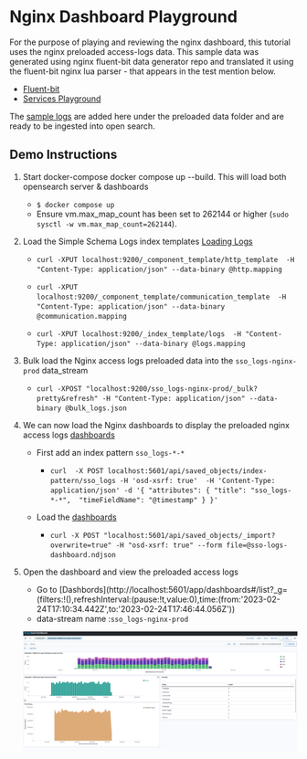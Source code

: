 # Nginx Dashboard Playground
For the purpose of playing and reviewing the nginx dashboard, this tutorial uses the nginx preloaded access-logs data. This sample data was generated using nginx fluent-bit data generator repo and translated it using the
fluent-bit nginx lua parser - that appears in the test mention below.
- [Fluent-bit](https://github.com/fluent/fluent-bit)
- [Services Playground](../../test/README.md)

The [sample logs](bulk_logs.json) are added here under the preloaded data folder and are ready to be ingested into open search.

## Demo Instructions

1. Start docker-compose docker compose up --build.
This will load both opensearch server & dashboards   
   - `$ docker compose up`
   - Ensure vm.max_map_count has been set to 262144 or higher (`sudo sysctl -w vm.max_map_count=262144`).
   
2. Load the Simple Schema Logs index templates [Loading Logs](../../../../schema/observability/logs/Usage.md)
    
   - `curl -XPUT localhost:9200/_component_template/http_template  -H "Content-Type: application/json" --data-binary @http.mapping`
   
   - `curl -XPUT localhost:9200/_component_template/communication_template  -H "Content-Type: application/json" --data-binary @communication.mapping`
   
   - `curl -XPUT localhost:9200/_index_template/logs  -H "Content-Type: application/json" --data-binary @logs.mapping`
3. Bulk load the Nginx access logs preloaded data into the `sso_logs-nginx-prod` data_stream
   - `curl -XPOST "localhost:9200/sso_logs-nginx-prod/_bulk?pretty&refresh" -H "Content-Type: application/json" --data-binary @bulk_logs.json`
   
4. We can now load the Nginx dashboards to display the preloaded nginx access logs [dashboards](../../assets/display/sso-logs-dashboard-new.ndjson)
   - First add an index pattern `sso_logs-*-*`
     - `curl  -X POST localhost:5601/api/saved_objects/index-pattern/sso_logs -H 'osd-xsrf: true'  -H 'Content-Type: application/json' -d '{ "attributes": { "title": "sso_logs-*-*",  "timeFieldName": "@timestamp" } }'`
   
   - Load the [dashboards](../../assets/display/sso-logs-dashboard-new.ndjson) 
     - `curl -X POST "localhost:5601/api/saved_objects/_import?overwrite=true" -H "osd-xsrf: true" --form file=@sso-logs-dashboard.ndjson`
5. Open the dashboard and view the preloaded access logs
   - Go to [Dashbords](http://localhost:5601/app/dashboards#/list?_g=(filters:!(),refreshInterval:(pause:!t,value:0),time:(from:'2023-02-24T17:10:34.442Z',to:'2023-02-24T17:46:44.056Z'))
   - data-stream name :`sso_logs-nginx-prod`

   ![](img/nginx-dashboard.png)

